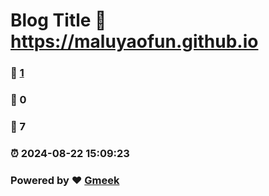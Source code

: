 # Blog Title :link: https://maluyaofun.github.io 
### :page_facing_up: [1](https://maluyaofun.github.io/tag.html) 
### :speech_balloon: 0 
### :hibiscus: 7 
### :alarm_clock: 2024-08-22 15:09:23 
### Powered by :heart: [Gmeek](https://github.com/Meekdai/Gmeek)

